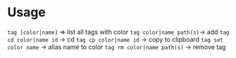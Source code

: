 # Usage
`tag [color|name]` => list all tags with color
`tag color|name path(s)`-> add
`tag cd color|name id` -> cd
`tag cp color|name id` -> copy to clipboard
`tag set color name` -> alias name to color
`tag rm color|name path(s)` -> remove tag
